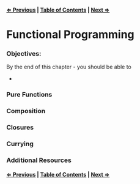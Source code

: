 #### [⇐ Previous](./05-prototypes.md) | [Table of Contents](./../readme.md) | [Next ⇒](./07-jquery-fundamentals.md)

# Functional Programming

### Objectives:

By the end of this chapter - you should be able to

-

### Pure Functions

### Composition

### Closures

### Currying

### Additional Resources

#### [⇐ Previous](./07-prototypes.md) | [Table of Contents](./../readme.md) | [Next ⇒](./09-jquery-fundamentals.md)
